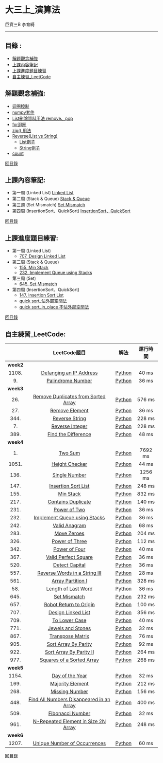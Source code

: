 大三上_演算法
===========
巨資三B 李育綺
***
目錄 :
-----
* [解題觀念補強](#解題觀念補強)
* [上課內容筆記](#上課內容筆記)
* [上課進度題目練習](#上課進度題目練習)
* [自主練習_LeetCode](#自主練習_LeetCode)

解題觀念補強: 
-----

* [迴圈控制](https://github.com/imucici/my-learning-note/blob/master/%E6%A6%82%E5%BF%B5%E8%A3%9C%E5%BC%B7/%E8%BF%B4%E5%9C%88%E6%8E%A7%E5%88%B6.md)
* [numpy套件](https://github.com/imucici/my-learning-note/blob/master/%E6%A6%82%E5%BF%B5%E8%A3%9C%E5%BC%B7/Numpy%E5%A5%97%E4%BB%B6.md)
* [List刪除資料用法  remove、pop](https://github.com/imucici/my-learning-note/blob/master/%E6%A6%82%E5%BF%B5%E8%A3%9C%E5%BC%B7/List%E5%88%AA%E9%99%A4%E8%B3%87%E6%96%99%E7%94%A8%E6%B3%95%20%20remove%E3%80%81pop.ipynb)
* [for迴圈](https://github.com/imucici/my-learning-note/blob/master/%E6%A6%82%E5%BF%B5%E8%A3%9C%E5%BC%B7/for%E8%BF%B4%E5%9C%88.ipynb)
* [zip() 用法](https://github.com/imucici/my-learning-note/blob/master/%E6%A6%82%E5%BF%B5%E8%A3%9C%E5%BC%B7/zip()%20%E7%94%A8%E6%B3%95.ipynb)
* [Reverse(List vs String)](https://github.com/imucici/my-learning-note/blob/master/%E6%A6%82%E5%BF%B5%E8%A3%9C%E5%BC%B7/Reverse(List%20vs%20String))
  * [List例子](https://github.com/imucici/my-learning-note/blob/master/LeetCode/week3/344.Reverse%20String.ipynb)
  * [String例子](https://github.com/imucici/my-learning-note/blob/master/LeetCode/week4/557.%20Reverse%20Words%20in%20a%20String%20III.ipynb)
* [count](https://github.com/imucici/my-learning-note/blob/master/%E6%A6%82%E5%BF%B5%E8%A3%9C%E5%BC%B7/count.ipynb)

[回目錄](https://github.com/imucici/my-learning-note#%E7%9B%AE%E9%8C%84-)

上課內容筆記: 
---------
* 第一周 (Linked List) [Linked List](https://github.com/imucici/my-learning-note/blob/master/%E4%B8%8A%E8%AA%B2%E5%85%A7%E5%AE%B9%E7%AD%86%E8%A8%98/%E7%AC%AC%E4%B8%80%E9%80%B1%E4%B8%8A%E8%AA%B2%E9%80%B2%E5%BA%A6.md)
* 第二周 (Stack & Queue) [Stack & Queue](https://github.com/imucici/my-learning-note/blob/master/%E4%B8%8A%E8%AA%B2%E5%85%A7%E5%AE%B9%E7%AD%86%E8%A8%98/%E7%AC%AC%E4%BA%8C%E9%80%B1%E4%B8%8A%E8%AA%B2%E9%80%B2%E5%BA%A6.md)
* 第三週 (Set Mismatch) [Set Mismatch](https://github.com/imucici/my-learning-note/blob/master/%E4%B8%8A%E8%AA%B2%E5%85%A7%E5%AE%B9%E7%AD%86%E8%A8%98/%E7%AC%AC%E4%B8%89%E9%80%B1%E4%B8%8A%E8%AA%B2%E9%80%B2%E5%BA%A6.md)
* 第四周 (InsertionSort、QuickSort) [InsertionSort、QuickSort](https://github.com/imucici/my-learning-note/blob/master/%E4%B8%8A%E8%AA%B2%E5%85%A7%E5%AE%B9%E7%AD%86%E8%A8%98/%E7%AC%AC%E5%9B%9B%E9%80%B1%E4%B8%8A%E8%AA%B2%E9%80%B2%E5%BA%A6.md)

[回目錄](https://github.com/imucici/my-learning-note#%E7%9B%AE%E9%8C%84-)

上課進度題目練習: 
------
* 第一周 (Linked List) 
  * [707. Design Linked List](https://github.com/imucici/my-learning-note/blob/master/LeetCode/week4/707.%20Design%20Linked%20List.ipynb)
* 第二周 (Stack & Queue)
  * [155. Min Stack](https://github.com/imucici/my-learning-note/blob/master/LeetCode/week4/155.%20Min%20Stack.ipynb)
  * [232. Implement Queue using Stacks](https://github.com/imucici/my-learning-note/blob/master/LeetCode/week4/232.%20Implement%20Queue%20using%20Stacks.ipynb)
* 第三周 (Set)
  * [645. Set Mismatch](https://github.com/imucici/my-learning-note/blob/master/LeetCode/week4/645.%20Set%20Mismatch.ipynb)
* 第四周 (InsertionSort、QuickSort)
  * [147. Insertion Sort List](https://github.com/imucici/my-learning-note/blob/master/LeetCode/week4/147.%20Insertion%20Sort%20List.ipynb)
  * [quick sort_佔外部空間法](https://github.com/imucici/my-learning-note/blob/master/%E4%B8%8A%E8%AA%B2%E5%85%A7%E5%AE%B9%E7%AD%86%E8%A8%98/quick%20sort/quick%20sort_%E4%BD%94%E5%A4%96%E9%83%A8%E7%A9%BA%E9%96%93%E6%B3%95.ipynb)
  * [quick sort_in_place 不佔外部空間法](https://github.com/imucici/my-learning-note/blob/master/%E4%B8%8A%E8%AA%B2%E5%85%A7%E5%AE%B9%E7%AD%86%E8%A8%98/quick%20sort/quick%20sort_in_place%20%E4%B8%8D%E4%BD%94%E5%A4%96%E9%83%A8%E7%A9%BA%E9%96%93%E6%B3%95.ipynb)

[回目錄](https://github.com/imucici/my-learning-note#%E7%9B%AE%E9%8C%84-)

自主練習_LeetCode:
-----

|         |     LeetCode題目     |  解法  | 運行時間 |
| :-------------: |:-------------:| :------------:| :------------:|
| **week2**        |       |  |  |
| 1108.        | [Defanging an IP Address](https://leetcode.com/problems/defanging-an-ip-address/)|[Python](https://github.com/imucici/my-learning-note/blob/master/LeetCode/week2/1108.Defanging%20an%20IP%20Address.ipynb) | 40 ms|
| 9.| [Palindrome Number](https://leetcode.com/problems/palindrome-number/)|[Python](https://github.com/imucici/my-learning-note/blob/master/LeetCode/week2/9.Palindrome%20Number.ipynb) | 36 ms  |
| **week3** ||||
|26.|[Remove Duplicates from Sorted Array](https://leetcode.com/problems/remove-duplicates-from-sorted-array/)|[Python](https://github.com/imucici/my-learning-note/blob/master/LeetCode/week3/26.%20Remove%20Duplicates%20from%20Sorted%20Array.ipynb)|576 ms|
|27.|[Remove Element](https://leetcode.com/problems/remove-element/)|[Python](https://github.com/imucici/my-learning-note/blob/master/LeetCode/week3/27.Remove%20Element.ipynb)|36 ms|
|344.|[Reverse String](https://leetcode.com/problems/reverse-string/)|[Python](https://github.com/imucici/my-learning-note/blob/master/LeetCode/week3/344.Reverse%20String.ipynb)|228 ms|
|7.|[Reverse Integer](https://leetcode.com/problems/reverse-integer/)|[Python](https://github.com/imucici/my-learning-note/blob/master/LeetCode/week3/7.Reverse%20Integer.ipynb)|228 ms|
|389.|[Find the Difference](https://leetcode.com/problems/find-the-difference/)|[Python](https://github.com/imucici/my-learning-note/blob/master/LeetCode/week3/389.%20Find%20the%20Difference.ipynb)|48 ms|
| **week4** ||||
|1.|[Two Sum](https://leetcode.com/problems/two-sum/)|[Python](https://github.com/imucici/my-learning-note/blob/master/LeetCode/week4/1.%20Two%20Sum.ipynb)|7692 ms|
|1051.|[Height Checker](https://leetcode.com/problems/height-checker/)|[Python](https://github.com/imucici/my-learning-note/blob/master/LeetCode/week4/1051.%20Height%20Checker.ipynb)|44 ms|
|136.|[Single Number](https://leetcode.com/problems/single-number/)|[Python](https://github.com/imucici/my-learning-note/blob/master/LeetCode/week4/136.%20Single%20Number.ipynb)|1256 ms|
|147.|[Insertion Sort List](https://leetcode.com/problems/insertion-sort-list/)|[Python](https://github.com/imucici/my-learning-note/blob/master/LeetCode/week4/147.%20Insertion%20Sort%20List.ipynb)|248 ms|
|155.|[Min Stack](https://leetcode.com/problems/min-stack/)|[Python](https://github.com/imucici/my-learning-note/blob/master/LeetCode/week4/155.%20Min%20Stack.ipynb)|832 ms|
|217.|[Contains Duplicate](https://leetcode.com/problems/contains-duplicate/)|[Python](https://github.com/imucici/my-learning-note/blob/master/LeetCode/week4/217.%20Contains%20Duplicate.ipynb)|140 ms|
|231.|[Power of Two](https://leetcode.com/problems/power-of-two/)|[Python](https://github.com/imucici/my-learning-note/blob/master/LeetCode/week4/231.%20Power%20of%20Two.ipynb)|36 ms|
|232.|[Implement Queue using Stacks](https://leetcode.com/problems/implement-queue-using-stacks/submissions/)|[Python](https://github.com/imucici/my-learning-note/blob/master/LeetCode/week4/232.%20Implement%20Queue%20using%20Stacks.ipynb)|36 ms|
|242.|[Valid Anagram](https://leetcode.com/problems/valid-anagram/submissions/)|[Python](https://github.com/imucici/my-learning-note/blob/master/LeetCode/week4/242.%20Valid%20Anagram.ipynb)|68 ms|
|283.|[Move Zeroes](https://leetcode.com/problems/move-zeroes/)|[Python](https://github.com/imucici/my-learning-note/blob/master/LeetCode/week4/283.%20Move%20Zeroes.ipynb)|204 ms|
|326.|[Power of Three](https://leetcode.com/problems/power-of-three/)|[Python](https://github.com/imucici/my-learning-note/blob/master/LeetCode/week4/326.%20Power%20of%20Three.ipynb)|112 ms|
|342.|[Power of Four](https://leetcode.com/problems/power-of-four/)|[Python](https://github.com/imucici/my-learning-note/blob/master/LeetCode/week4/342.%20Power%20of%20Four.ipynb)|40 ms|
|367.|[Valid Perfect Square](https://leetcode.com/problems/valid-perfect-square/)|[Python](https://github.com/imucici/my-learning-note/blob/master/LeetCode/week4/367.%20Valid%20Perfect%20Square.ipynb)|36 ms|
|520.|[Detect Capital](https://leetcode.com/problems/detect-capital/)|[Python](https://github.com/imucici/my-learning-note/blob/master/LeetCode/week4/520.%20Detect%20Capital.ipynb)|36 ms|
|557.|[Reverse Words in a String III](https://leetcode.com/problems/reverse-words-in-a-string-iii/)|[Python](https://github.com/imucici/my-learning-note/blob/master/LeetCode/week4/557.%20Reverse%20Words%20in%20a%20String%20III.ipynb)|28 ms|
|561.|[Array Partition I](https://leetcode.com/problems/array-partition-i/)|[Python](https://github.com/imucici/my-learning-note/blob/master/LeetCode/week4/561.%20Array%20Partition%20I.ipynb)|328 ms|
|58.|[Length of Last Word](https://leetcode.com/problems/length-of-last-word/)|[Python](https://github.com/imucici/my-learning-note/blob/master/LeetCode/week4/58.%20Length%20of%20Last%20Word.ipynb)|36 ms|
|645.|[Set Mismatch](https://leetcode.com/problems/set-mismatch/)|[Python](https://github.com/imucici/my-learning-note/blob/master/LeetCode/week4/645.%20Set%20Mismatch.ipynb)|232 ms|
|657.|[Robot Return to Origin](https://leetcode.com/problems/robot-return-to-origin/)|[Python](https://github.com/imucici/my-learning-note/blob/master/LeetCode/week4/657.%20Robot%20Return%20to%20Origin.ipynb)|100 ms|
|707.|[Design Linked List](https://leetcode.com/problems/design-linked-list/)|[Python](https://github.com/imucici/my-learning-note/blob/master/LeetCode/week4/707.%20Design%20Linked%20List.ipynb)|356 ms|
|709.|[To Lower Case](https://leetcode.com/problems/to-lower-case/)|[Python](https://github.com/imucici/my-learning-note/blob/master/LeetCode/week4/709.%20To%20Lower%20Case.ipynb)|40 ms|
|771.|[Jewels and Stones](https://leetcode.com/problems/jewels-and-stones/)|[Python](https://github.com/imucici/my-learning-note/blob/master/LeetCode/week4/771.%20Jewels%20and%20Stones.ipynb)|32 ms|
|867.|[Transpose Matrix](https://leetcode.com/problems/transpose-matrix/)|[Python](https://github.com/imucici/my-learning-note/blob/master/LeetCode/week4/867.%20Transpose%20Matrix.ipynb)|76 ms|
|905.|[Sort Array By Parity](https://leetcode.com/problems/sort-array-by-parity/)|[Python](https://github.com/imucici/my-learning-note/blob/master/LeetCode/week4/905.%20Sort%20Array%20By%20Parity.ipynb)|92 ms|
|922.|[Sort Array By Parity II](https://leetcode.com/problems/sort-array-by-parity-ii/)|[Python](https://github.com/imucici/my-learning-note/blob/master/LeetCode/week4/922.%20Sort%20Array%20By%20Parity%20II.ipynb)|264 ms|
|977.|[Squares of a Sorted Array](https://leetcode.com/problems/squares-of-a-sorted-array/)|[Python](https://github.com/imucici/my-learning-note/blob/master/LeetCode/week4/977.%20Squares%20of%20a%20Sorted%20Array.ipynb)|268 ms|
| **week5** ||||
|1154.|[Day of the Year](https://leetcode.com/problems/day-of-the-year/)|[Python](https://github.com/imucici/my-learning-note/blob/master/LeetCode/week5/1154.%20Day%20of%20the%20Year.ipynb)|32 ms|
|169.|[Majority Element](https://leetcode.com/problems/majority-element/)|[Python](https://github.com/imucici/my-learning-note/blob/master/LeetCode/week5/169.%20Majority%20Element.ipynb)|212 ms|
|268.|[Missing Number](https://leetcode.com/problems/missing-number/)|[Python](https://github.com/imucici/my-learning-note/blob/master/LeetCode/week5/268.%20Missing%20Number.ipynb)|156 ms|
|448.|[Find All Numbers Disappeared in an Array](https://leetcode.com/problems/find-all-numbers-disappeared-in-an-array/)|[Python](https://github.com/imucici/my-learning-note/blob/master/LeetCode/week5/448.%20Find%20All%20Numbers%20Disappeared%20in%20an%20Array.ipynb)|400 ms|
|509.|[Fibonacci Number](https://leetcode.com/problems/fibonacci-number/)|[Python](https://github.com/imucici/my-learning-note/blob/master/LeetCode/week5/509.%20Fibonacci%20Number.ipynb)|32 ms|
|961.|[N-Repeated Element in Size 2N Array](https://leetcode.com/problems/n-repeated-element-in-size-2n-array/)|[Python](https://github.com/imucici/my-learning-note/blob/master/LeetCode/week5/961.%20N-Repeated%20Element%20in%20Size%202N%20Array.ipynb)|248 ms|
| **week6** ||||
|1207.|[Unique Number of Occurrences](https://leetcode.com/problems/unique-number-of-occurrences/)|[Python](https://github.com/imucici/my-learning-note/tree/master/LeetCode/week6)|60 ms|






















[回目錄](https://github.com/imucici/my-learning-note#%E7%9B%AE%E9%8C%84-)
